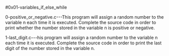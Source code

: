 #0x01-variables_if_else_while

0-positive_or_negative.c---This program will assign a random number to the variable n each time it is executed. Complete the source code in order to print whether the number stored in the variable n is positive or negative.

1-last_digit.c---his program will assign a random number to the variable n each time it is executed. Complete the source code in order to print the last digit of the number stored in the variable n.

